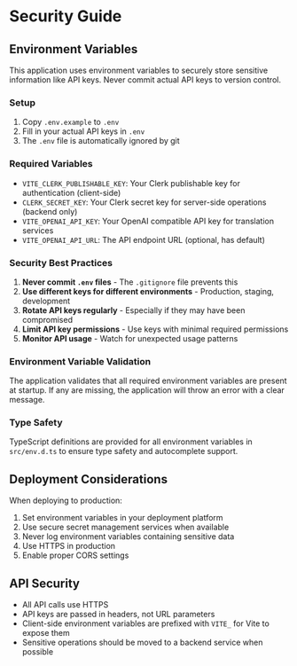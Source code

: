 # Security Guide

## Environment Variables

This application uses environment variables to securely store sensitive information like API keys. Never commit actual API keys to version control.

### Setup

1. Copy `.env.example` to `.env`
2. Fill in your actual API keys in `.env`
3. The `.env` file is automatically ignored by git

### Required Variables

- `VITE_CLERK_PUBLISHABLE_KEY`: Your Clerk publishable key for authentication (client-side)
- `CLERK_SECRET_KEY`: Your Clerk secret key for server-side operations (backend only)
- `VITE_OPENAI_API_KEY`: Your OpenAI compatible API key for translation services
- `VITE_OPENAI_API_URL`: The API endpoint URL (optional, has default)

### Security Best Practices

1. **Never commit `.env` files** - The `.gitignore` file prevents this
2. **Use different keys for different environments** - Production, staging, development
3. **Rotate API keys regularly** - Especially if they may have been compromised
4. **Limit API key permissions** - Use keys with minimal required permissions
5. **Monitor API usage** - Watch for unexpected usage patterns

### Environment Variable Validation

The application validates that all required environment variables are present at startup. If any are missing, the application will throw an error with a clear message.

### Type Safety

TypeScript definitions are provided for all environment variables in `src/env.d.ts` to ensure type safety and autocomplete support.

## Deployment Considerations

When deploying to production:

1. Set environment variables in your deployment platform
2. Use secure secret management services when available
3. Never log environment variables containing sensitive data
4. Use HTTPS in production
5. Enable proper CORS settings

## API Security

- All API calls use HTTPS
- API keys are passed in headers, not URL parameters
- Client-side environment variables are prefixed with `VITE_` for Vite to expose them
- Sensitive operations should be moved to a backend service when possible